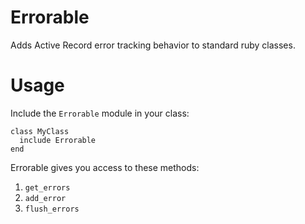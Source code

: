 Errorable
=========

Adds Active Record error tracking behavior to standard ruby classes.

# Usage

Include the `Errorable` module in your class: 

```
class MyClass
  include Errorable
end
```

Errorable gives you access to these methods: 
1. `get_errors`
2. `add_error`
3. `flush_errors`




